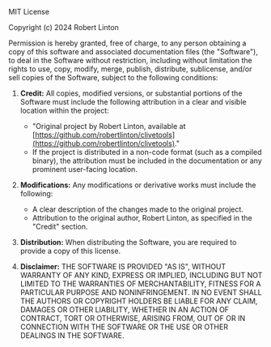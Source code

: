 
MIT License

Copyright (c) 2024 Robert Linton

Permission is hereby granted, free of charge, to any person obtaining a copy of this software and associated documentation files (the "Software"), to deal in the Software without restriction, including without limitation the rights to use, copy, modify, merge, publish, distribute, sublicense, and/or sell copies of the Software, subject to the following conditions:

1. **Credit:** All copies, modified versions, or substantial portions of the Software must include the following attribution in a clear and visible location within the project:
   - "Original project by Robert Linton, available at [https://github.com/robertlinton/clivetools](https://github.com/robertlinton/clivetools)."
   - If the project is distributed in a non-code format (such as a compiled binary), the attribution must be included in the documentation or any prominent user-facing location.

2. **Modifications:** Any modifications or derivative works must include the following:
   - A clear description of the changes made to the original project.
   - Attribution to the original author, Robert Linton, as specified in the "Credit" section.

3. **Distribution:** When distributing the Software, you are required to provide a copy of this license.

4. **Disclaimer:** THE SOFTWARE IS PROVIDED "AS IS", WITHOUT WARRANTY OF ANY KIND, EXPRESS OR IMPLIED, INCLUDING BUT NOT LIMITED TO THE WARRANTIES OF MERCHANTABILITY, FITNESS FOR A PARTICULAR PURPOSE AND NONINFRINGEMENT. IN NO EVENT SHALL THE AUTHORS OR COPYRIGHT HOLDERS BE LIABLE FOR ANY CLAIM, DAMAGES OR OTHER LIABILITY, WHETHER IN AN ACTION OF CONTRACT, TORT OR OTHERWISE, ARISING FROM, OUT OF OR IN CONNECTION WITH THE SOFTWARE OR THE USE OR OTHER DEALINGS IN THE SOFTWARE.